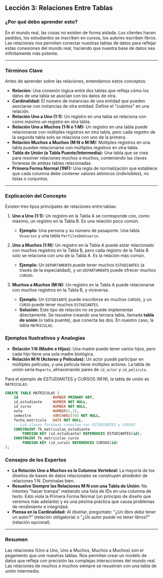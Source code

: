 ## Lección 3: Relaciones Entre Tablas

### ¿Por qué debo aprender esto?
En el mundo real, las cosas no existen de forma aislada. Los clientes hacen pedidos, los estudiantes se inscriben en cursos, los autores escriben libros. Las relaciones nos permiten conectar nuestras tablas de datos para reflejar estas conexiones del mundo real, haciendo que nuestra base de datos sea infinitamente más potente.

---

### Términos Clave

Antes de aprender sobre las relaciones, entendamos estos conceptos:

- **Relación:** Una conexión lógica entre dos tablas que refleja cómo los datos de una tabla se asocian con los datos de otra.
- **Cardinalidad:** El número de instancias de una entidad que pueden asociarse con instancias de otra entidad. Define el "cuántos" en una relación.
- **Relación Uno a Uno (1:1):** Un registro en una tabla se relaciona con como máximo un registro en otra tabla.
- **Relación Uno a Muchos (1:N o 1:M):** Un registro en una tabla puede relacionarse con múltiples registros en otra tabla, pero cada registro de la segunda tabla solo se relaciona con uno de la primera.
- **Relación Muchos a Muchos (M:N o M:M):** Múltiples registros en una tabla pueden relacionarse con múltiples registros en otra tabla.
- **Tabla de Unión (o Tabla Puente/Intermedia):** Una tabla que se crea para resolver relaciones muchos a muchos, conteniendo las claves foráneas de ambas tablas relacionadas.
- **Primera Forma Normal (1NF):** Una regla de normalización que establece que cada columna debe contener valores atómicos (indivisibles), no listas o conjuntos.

---

### Explicación del Concepto
Existen tres tipos principales de relaciones entre tablas:

1.  **Uno a Uno (1:1):** Un registro en la Tabla A se corresponde con, como máximo, un registro en la Tabla B. Es una relación poco común.
    *   **Ejemplo:** Una persona y su número de pasaporte. Una tabla `Usuarios` y una tabla `PerfilesDeUsuario`.

2.  **Uno a Muchos (1:N):** Un registro en la Tabla A puede estar relacionado con muchos registros en la Tabla B, pero cada registro de la Tabla B solo se relaciona con uno de la Tabla A. Es la relación más común.
    *   **Ejemplo:** Un `DEPARTAMENTO` puede tener muchos `ESTUDIANTES` (a través de la especialidad), y un `DEPARTAMENTO` puede ofrecer muchos `CURSOS`.

3.  **Muchos a Muchos (M:N):** Un registro en la Tabla A puede relacionarse con muchos registros en la Tabla B, y viceversa.
    *   **Ejemplo:** Un `ESTUDIANTE` puede inscribirse en muchos `CURSOS`, y un `CURSO` puede tener muchos `ESTUDIANTES`.
    *   **Solución:** Este tipo de relación no se puede implementar directamente. Se resuelve creando una tercera tabla, llamada **tabla de unión** (o tabla puente), que conecta las dos. En nuestro caso, la tabla `MATRICULAS`.

### Ejemplos Ilustrativos y Analogías
*   **Relación 1:N (Madre e Hijos):** Una madre puede tener varios hijos, pero cada hijo tiene una sola madre biológica.
*   **Relación M:N (Actores y Películas):** Un actor puede participar en múltiples películas, y una película tiene múltiples actores. La tabla de unión sería `Reparto`, almacenando pares de `id_actor` y `id_pelicula`.

Para el ejemplo de ESTUDIANTES y CURSOS (M:N), la tabla de unión es `MATRICULAS`:
```sql
CREATE TABLE MATRICULAS (
    id                NUMBER PRIMARY KEY,
    id_estudiante     NUMBER NOT NULL,
    id_curso          NUMBER NOT NULL,
    nota              NUMBER(5,2),
    semestre          VARCHAR2(50) NOT NULL,
    fecha_matricula   DATE NOT NULL,
    -- Las claves foráneas conectan con ESTUDIANTES y CURSOS
    CONSTRAINT fk_matriculas_estudiante
        FOREIGN KEY (id_estudiante) REFERENCES ESTUDIANTES(id),
    CONSTRAINT fk_matriculas_curso
        FOREIGN KEY (id_curso) REFERENCES CURSOS(id)
);
```

### Consejos de los Expertos
*   **La Relación Uno a Muchos es la Columna Vertebral:** La mayoría de los diseños de bases de datos relacionales se construyen alrededor de relaciones 1:N. Domínalas bien.
*   **Resuelve Siempre las Relaciones M:N con una Tabla de Unión:** No intentes "hacer trampa" metiendo una lista de IDs en una columna de texto. Esto viola la Primera Forma Normal (un principio de diseño que veremos más adelante) y es una pésima práctica que causa problemas de rendimiento e integridad.
*   **Piensa en la Cardinalidad:** Al diseñar, pregúntate: "¿Un libro *debe* tener un autor?" (relación obligatoria) o "¿Un autor *puede* no tener libros?" (relación opcional).

---

### Resumen
Las relaciones (Uno a Uno, Uno a Muchos, Muchos a Muchos) son el pegamento que une nuestras tablas. Nos permiten crear un modelo de datos que refleja con precisión las complejas interacciones del mundo real. Las relaciones de muchos a muchos siempre se resuelven con una tabla de unión intermedia.
